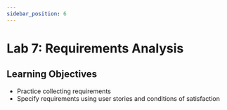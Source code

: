 ```yaml
---
sidebar_position: 6
---
```


# Lab 7: Requirements Analysis

## Learning Objectives

- Practice collecting requirements
- Specify requirements using user stories and conditions of satisfaction